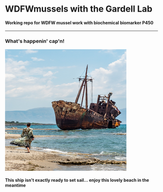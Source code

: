 # WDFWmussels with the Gardell Lab
#### Working repo for WDFW mussel work with biochemical biomarker P450
---

### What's happenin' cap'n! 
<img src="https://github.com/ChrisMantegna/ChrisMantegna.github.io/blob/master/assets/img/pirateShip.jpg?raw=true" width="400" height="400">

#### This ship isn't exactly ready to set sail... enjoy this lovely beach in the meantime
